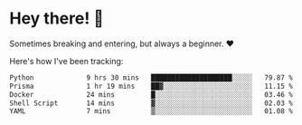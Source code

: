 # Hey there! 👋
Sometimes breaking and entering, but always a beginner. ❤️

Here's how I've been tracking:
<!--START_SECTION:waka-->

```txt
Python             9 hrs 30 mins   ████████████████████░░░░░   79.87 %
Prisma             1 hr 19 mins    ██▓░░░░░░░░░░░░░░░░░░░░░░   11.15 %
Docker             24 mins         █░░░░░░░░░░░░░░░░░░░░░░░░   03.46 %
Shell Script       14 mins         ▓░░░░░░░░░░░░░░░░░░░░░░░░   02.03 %
YAML               7 mins          ▒░░░░░░░░░░░░░░░░░░░░░░░░   01.08 %
```

<!--END_SECTION:waka-->
